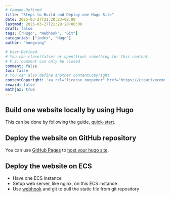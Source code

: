 ```yaml
---
# Common-Defined
title: "Steps to Build and Deploy one Hugo Site"
date: 2025-03-27T21:20:23+08:00
lastmod: 2025-03-27T21:29:20+00:00
draft: false
tags: ["Hugo", "Webhook", "Git"]
categories: ["index", "Hugo"]
author: "hongxing"

# User-Defined
# You can close(false) or open(true) something for this content.
# P.S. comment can only be closed
comment: false
toc: false
# You can also define another contentCopyright
contentCopyright: '<a rel="license noopener" href="https://creativecommons.org/licenses/by-nc-nd/4.0/" target="_blank">CC BY-NC-ND 4.0</a>'
reward: false
mathjax: true
---
```


## Build one website locally by using Hugo
This can be done by following the guide, [quick-start](https://gohugo.io/getting-started/quick-start).

## Deploy the website on GitHub repository
You can use [GitHub Pages](https://docs.github.com/en/pages/quickstart) to [host your hugo site](https://gohugo.io/host-and-deploy/host-on-github-pages).

## Deploy the website on ECS 

- Have one ECS instance
- Setup web server, like nginx, on this ECS instance
- Use [webhook](https://github.com/adnanh/webhook) and git to pull the static file from git repository
